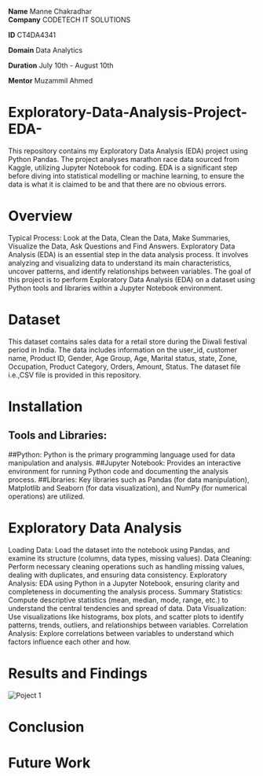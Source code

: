 **Name** Manne Chakradhar                                                                                                                                          
**Company** CODETECH IT SOLUTIONS

**ID** CT4DA4341

**Domain** Data Analytics

**Duration** July 10th - August 10th

**Mentor** Muzammil Ahmed

# Exploratory-Data-Analysis-Project-EDA-
This repository contains my Exploratory Data Analysis (EDA) project using Python Pandas. The project analyses marathon race data sourced from Kaggle, utilizing Jupyter Notebook for coding.
EDA is a significant step before diving into statistical modelling or machine learning, to ensure the data is what it is claimed to be and that there are no obvious errors.

# Overview
 Typical Process:
 Look at the Data, Clean the Data, Make Summaries, Visualize the Data, Ask Questions and Find Answers.
 Exploratory Data Analysis (EDA) is an essential step in the data analysis process. It involves analyzing and visualizing data to understand its main 
 characteristics, uncover patterns, and identify relationships between variables.
 The goal of this project is to perform Exploratory Data Analysis (EDA) on a dataset using Python tools and libraries within a Jupyter Notebook environment.

 # Dataset
 This dataset contains sales data for a retail store during the Diwali festival period in India. The data includes information on the user_id, customer name, 
 Product ID, Gender, Age Group, Age, Marital status, state, Zone, Occupation, Product Category, Orders, Amount, Status. The dataset file i.e.,CSV file is provided 
 in this repository.

 # Installation
 ## Tools and Libraries: 
 ##Python: Python is the primary programming language used for data manipulation and analysis. 
 ##Jupyter Notebook: Provides an interactive environment for running Python code and documenting the analysis process. 
 ##Libraries: Key libraries such as Pandas (for data manipulation), Matplotlib and Seaborn (for data visualization), and NumPy (for numerical operations) are 
 utilized.

 # Exploratory Data Analysis
 Loading Data: Load the dataset into the notebook using Pandas, and examine its structure (columns, data types, missing values).
 Data Cleaning: Perform necessary cleaning operations such as handling missing values, dealing with duplicates, and ensuring data consistency. Exploratory 
 Analysis: EDA using Python in a Jupyter Notebook, ensuring clarity and completeness in documenting the analysis process.
 Summary Statistics: Compute descriptive statistics (mean, median, mode, range, etc.) to understand the central tendencies and spread of data.
 Data Visualization: Use visualizations like histograms, box plots, and scatter plots to identify patterns, trends, outliers, and relationships between variables.
 Correlation Analysis: Explore correlations between variables to understand which factors influence each other and how.

 # Results and Findings
 ![Poject 1](image/1.png)


 # Conclusion

 # Future Work



 
 

